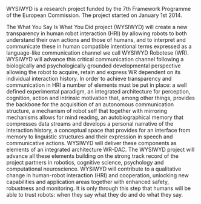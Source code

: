 WYSIWYD is a research project funded by the 7th Framework Programme of
the European Commission. The project started on January 1st 2014.

The What You Say Is What You Did project (WYSIWYD) will create a new
transparency in human robot interaction (HRI) by allowing robots to both
understand their own actions and those of humans, and to interpret and
communicate these in human compatible intentional terms expressed as a
language-like communication channel we call WYSIWYD Robotese (WR).
WYSIWYD will advance this critical communication channel following a
biologically and psychologically grounded developmental perspective
allowing the robot to acquire, retain and express WR dependent on its
individual interaction history. In order to achieve transparency and
communication in HRI a number of elements must be put in place: a well
defined experimental paradigm, an integrated architecture for
perception, cognition, action and intrinsic motivation that, among other
things, provides the backbone for the acquisition of an autonomous
communication structure, a mechanism of robot self that together with
mirroring mechanisms allows for mind reading, an autobiographical memory
that compresses data streams and develops a personal narrative of the
interaction history, a conceptual space that provides for an interface
from memory to linguistic structures and their expression in speech and
communicative actions. WYSIWYD will deliver these components as elements
of an integrated architecture WR-DAC. The WYSIWYD project will advance
all these elements building on the strong track record of the project
partners in robotics, cognitive science, psychology and computational
neuroscience. WYSIWYD will contribute to a qualitative change in
human-robot interaction (HRI) and cooperation, unlocking new
capabilities and application areas together with enhanced safety,
robustness and monitoring. It is only through this step that humans will
be able to trust robots: when they say what they do and do what they
say.
